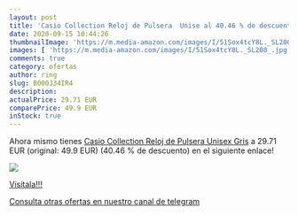 ```yaml
---
layout: post
title: 'Casio Collection Reloj de Pulsera  Unise al 40.46 % de descuento'
date: 2020-09-15 10:44:26
thumbnailImage: 'https://m.media-amazon.com/images/I/51Sox4tcY8L._SL200_.jpg'
images: [ 'https://m.media-amazon.com/images/I/51Sox4tcY8L._SL200_.jpg' ]
comments: true
category: ofertas
author: ring
slug: B000J34IR4
description:
actualPrice: 29.71 EUR
comparePrice: 49.9 EUR
inStock: true
---
```


Ahora mismo tienes [Casio Collection Reloj de Pulsera  Unisex  Gris](https://www.amazon.com/dp/B000J34IR4/?tag=redken08-20) a 29.71 EUR (original: 49.9 EUR) (40.46 %  de descuento) en el siguiente enlace!

[![](https://m.media-amazon.com/images/I/51Sox4tcY8L._SL200_.jpg)](https://www.amazon.com/dp/B000J34IR4/?tag=redken08-20)

[Visítala!!!](https://www.amazon.com/dp/B000J34IR4/?tag=redken08-20)

[Consulta otras ofertas en nuestro canal de telegram](https://t.me/s/ofertas25)
